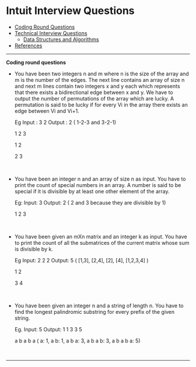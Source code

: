# Intuit Interview Questions
* [Coding Round Questions](#coding)
* [Technical Interview Questions](#tech)
   * [Data Structures and Algorithms](#dsalg)
* [References](#ref)
____
<b name="coding">Coding round questions</b><br/>
- You have been two integers n and m where n is the size of the array and m is the number of the edges. The next line contains an array of size n and next m lines contain two integers x and y each which represents that there exists a bidirectional edge between x and y. We have to output the number of permutations of the array which are lucky. A permutation is said to be lucky if for every Vi in the array there exists an edge between Vi and Vi+1.



    Eg Input : 3 2 Output : 2 ( 1-2-3 and 3-2-1)

    1 2 3

    1 2

    2 3

<br/>

- You have been an integer n and an array of size n as input. You have to print the count of special numbers in an array. A number is said to be special if it is divisible by at least one other element of the array.

    Eg: Input: 3 Output: 2 ( 2 and 3 because they are divisible by 1)

    1 2 3

<br/>

- You have been given an mXn matrix and an integer k as input. You have to print the count of all the submatrices of the current matrix whose sum is divisible by k.

    Eg Input: 2 2 2 Output: 5 ( [1,3], [2,4], [2], [4], [1,2,3,4] )

    1 2

    3 4

<br/>

- You have been given an integer n and a string of length n. You have to find the longest palindromic substring for every prefix of the given string.

    Eg. Input: 5 Output: 1 1 3 3 5

    a b a b a ( a: 1, a b: 1, a b a: 3, a b a b: 3, a b a b a: 5)

<br/>

----
<br/>
<br/>
